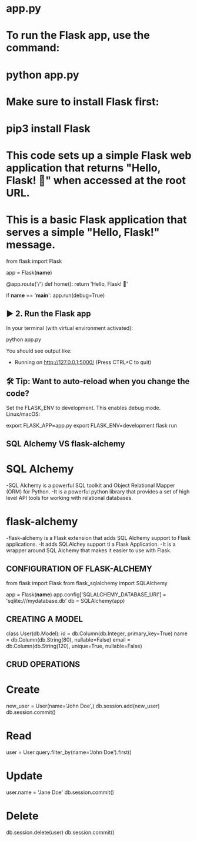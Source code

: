 
# app.py

# To run the Flask app, use the command:
# python app.py
# Make sure to install Flask first:
# pip3 install Flask
# This code sets up a simple Flask web application that returns "Hello, Flask! 🎉" when accessed at the root URL.
# This is a basic Flask application that serves a simple "Hello, Flask!" message.

from flask import Flask

app = Flask(__name__)

@app.route('/')
def home():
    return 'Hello, Flask! 🎉'

if __name__ == '__main__':
    app.run(debug=True)


## ▶️ 2. Run the Flask app

In your terminal (with virtual environment activated):

python app.py

You should see output like:

 * Running on http://127.0.0.1:5000/ (Press CTRL+C to quit)


## 🛠 Tip: Want to auto-reload when you change the code?

Set the FLASK_ENV to development. This enables debug mode.
Linux/macOS:

export FLASK_APP=app.py
export FLASK_ENV=development
flask run


## SQL Alchemy  VS flask-alchemy
# SQL Alchemy
-SQL Alchemy is a powerful SQL toolkit and Object Relational Mapper (ORM) for Python.
-It is a powerful python library that provides a set of high level API tools for working with relational databases.
# flask-alchemy
-flask-alchemy is a Flask extension that adds SQL Alchemy support to Flask applications.
-It adds SQLAlchey support ti a Flask Application.
-It is a wrapper around SQL Alchemy that makes it easier to use with Flask.

## CONFIGURATION OF FLASK-ALCHEMY
from flask import Flask
from flask_sqlalchemy import SQLAlchemy

app = Flask(__name__)
app.config['SQLALCHEMY_DATABASE_URI'] = 'sqlite:///mydatabase.db'
db = SQLAlchemy(app)

## CREATING A MODEL
class User(db.Model):
    id = db.Column(db.Integer, primary_key=True)
    name = db.Column(db.String(80), nullable=False)
    email = db.Column(db.String(120), unique=True, nullable=False)

## CRUD OPERATIONS
# Create
new_user = User(name='John Doe',)
db.session.add(new_user)
db.session.commit()

# Read
user = User.query.filter_by(name='John Doe').first()

# Update
user.name = 'Jane Doe'
db.session.commit()

# Delete
db.session.delete(user)
db.session.commit()




